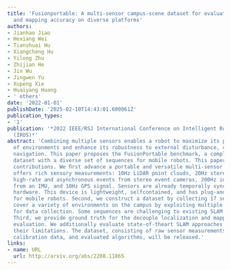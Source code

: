 ```yaml
---
title: 'Fusionportable: A multi-sensor campus-scene dataset for evaluation of localization
  and mapping accuracy on diverse platforms'
authors:
- Jianhao Jiao
- Hexiang Wei
- Tianshuai Hu
- Xiangcheng Hu
- Yilong Zhu
- Zhijian He
- Jin Wu
- Jingwen Yu
- Xupeng Xie
- Huaiyang Huang
- ' others'
date: '2022-01-01'
publishDate: '2025-02-10T14:43:01.600061Z'
publication_types:
- '1'
publication: '*2022 IEEE/RSJ International Conference on Intelligent Robots and Systems
  (IROS)*'
abstract: 'Combining multiple sensors enables a robot to maximize its perceptual awareness
  of environments and enhance its robustness to external disturbance, crucial to robotic
  navigation. This paper proposes the FusionPortable benchmark, a complete multi-sensor
  dataset with a diverse set of sequences for mobile robots. This paper presents three
  contributions. We ﬁrst advance a portable and versatile multi-sensor suite that
  offers rich sensory measurements: 10Hz LiDAR point clouds, 20Hz stereo frame images,
  high-rate and asynchronous events from stereo event cameras, 200Hz inertial readings
  from an IMU, and 10Hz GPS signal. Sensors are already temporally synchronized in
  hardware. This device is lightweight, selfcontained, and has plug-and-play support
  for mobile robots. Second, we construct a dataset by collecting 17 sequences that
  cover a variety of environments on the campus by exploiting multiple robot platforms
  for data collection. Some sequences are challenging to existing SLAM algorithms.
  Third, we provide ground truth for the decouple localization and mapping performance
  evaluation. We additionally evaluate state-of-theart SLAM approaches and identify
  their limitations. The dataset, consisting of raw sensor measurements, ground truth,
  calibration data, and evaluated algorithms, will be released.'
links:
- name: URL
  url: http://arxiv.org/abs/2208.11865
---
```

